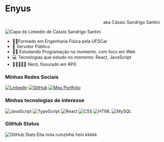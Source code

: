 # Enyus
<p align="right">aka Cássio Sandrigo Santini</p>

![Capa do Linkedin de Cássio Sandrigo Santini](https://i.imgur.com/Ol6GOXJ.jpg "Capa do Linkedin de Cássio Sandrigo Santini")

- 👨‍🔧Formado em Engenharia Física pela UFSCar
- 👔 Servidor Público
- 👨‍🎓 Estudando Programação no momento, com foco em Web
- 💻 Tecnologias que estudo no momento: React, JavaScript
- 🧙‍♂️🧝‍♂️🎲 Nerd, fissurado em RPG

### Minhas Redes Sociais
[![LinkedIn](https://img.shields.io/badge/LinkedIn-000?style=for-the-badge&logo=linkedin&logoColor=0E76A8)](https://www.linkedin.com/in/c%C3%A1ssio-sandrigo-santini-929451204/)
[![GitHub](https://img.shields.io/badge/GitHub-000?style=for-the-badge&logo=github&logoColor=fff)](https://github.com/Enyus)
[![Meu Portfolio](https://img.shields.io/badge/Meu_Portfolio-000?style=for-the-badge)](https://enyus.github.io/)

### Minhas tecnologias de interesse
![JavaScript](https://img.shields.io/badge/JavaScript-000?style=for-the-badge&logo=javascript)
![TypeScript](https://img.shields.io/badge/TypeScript-000?style=for-the-badge&logo=typescript)
![React](https://img.shields.io/badge/React-000?style=for-the-badge&logo=react)
![CSS](https://img.shields.io/badge/CSS-000?style=for-the-badge&logo=css3&logoColor=284de4)
![HTML](https://img.shields.io/badge/HTML-000?style=for-the-badge&logo=html5)
![MySQL](https://img.shields.io/badge/MySQL-000?style=for-the-badge&logo=mysql&logoColor=ffffff)

### GitHub Status

![GitHub Stats](https://github-readme-stats.vercel.app/api?username=Enyus&theme=transparent&bg_color=000&border_color=30A3DC&show_icons=true&icon_color=30A3DC&title_color=E94D5F&text_color=FFF)
Eita nota ruinzinha hein kkkkk